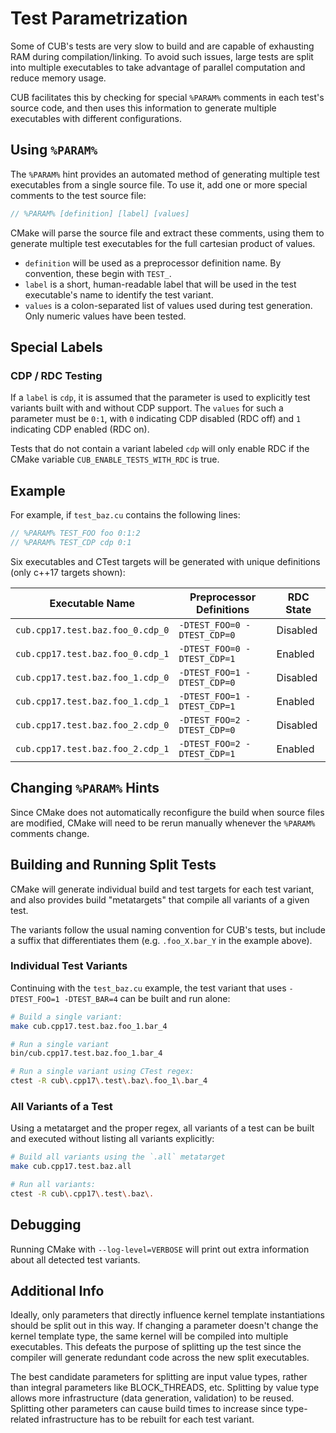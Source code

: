 # Test Parametrization

Some of CUB's tests are very slow to build and are capable of exhausting RAM
during compilation/linking. To avoid such issues, large tests are split into
multiple executables to take advantage of parallel computation and reduce memory
usage.

CUB facilitates this by checking for special `%PARAM%` comments in each test's
source code, and then uses this information to generate multiple executables
with different configurations.

## Using `%PARAM%`

The `%PARAM%` hint provides an automated method of generating multiple test
executables from a single source file. To use it, add one or more special
comments to the test source file:

```cpp
// %PARAM% [definition] [label] [values]
```

CMake will parse the source file and extract these comments, using them to
generate multiple test executables for the full cartesian product of values.

- `definition` will be used as a preprocessor definition name. By convention,
  these begin with `TEST_`.
- `label` is a short, human-readable label that will be used in the test
  executable's name to identify the test variant.
- `values` is a colon-separated list of values used during test generation. Only
  numeric values have been tested.

## Special Labels

### CDP / RDC Testing

If a `label` is `cdp`, it is assumed that the parameter is used to explicitly
test variants built with and without CDP support. The `values` for such a
parameter must be `0:1`, with `0` indicating CDP disabled (RDC off) and `1`
indicating CDP enabled (RDC on).

Tests that do not contain a variant labeled `cdp` will only enable RDC if
the CMake variable `CUB_ENABLE_TESTS_WITH_RDC` is true.

## Example

For example, if `test_baz.cu` contains the following lines:

```cpp
// %PARAM% TEST_FOO foo 0:1:2
// %PARAM% TEST_CDP cdp 0:1
```

Six executables and CTest targets will be generated with unique definitions
(only c++17 targets shown):

| Executable Name                  | Preprocessor Definitions    | RDC State |
|----------------------------------|-----------------------------|-----------|
| `cub.cpp17.test.baz.foo_0.cdp_0` | `-DTEST_FOO=0 -DTEST_CDP=0` | Disabled  |
| `cub.cpp17.test.baz.foo_0.cdp_1` | `-DTEST_FOO=0 -DTEST_CDP=1` | Enabled   |
| `cub.cpp17.test.baz.foo_1.cdp_0` | `-DTEST_FOO=1 -DTEST_CDP=0` | Disabled  |
| `cub.cpp17.test.baz.foo_1.cdp_1` | `-DTEST_FOO=1 -DTEST_CDP=1` | Enabled   |
| `cub.cpp17.test.baz.foo_2.cdp_0` | `-DTEST_FOO=2 -DTEST_CDP=0` | Disabled  |
| `cub.cpp17.test.baz.foo_2.cdp_1` | `-DTEST_FOO=2 -DTEST_CDP=1` | Enabled   |

## Changing `%PARAM%` Hints

Since CMake does not automatically reconfigure the build when source files are
modified, CMake will need to be rerun manually whenever the `%PARAM%` comments
change.

## Building and Running Split Tests

CMake will generate individual build and test targets for each test variant, and
also provides build "metatargets" that compile all variants of a given test.

The variants follow the usual naming convention for CUB's tests, but include a
suffix that differentiates them (e.g. `.foo_X.bar_Y` in the example above).

### Individual Test Variants

Continuing with the `test_baz.cu` example, the test variant that uses
`-DTEST_FOO=1 -DTEST_BAR=4` can be built and run alone:

```bash
# Build a single variant:
make cub.cpp17.test.baz.foo_1.bar_4

# Run a single variant
bin/cub.cpp17.test.baz.foo_1.bar_4

# Run a single variant using CTest regex:
ctest -R cub\.cpp17\.test\.baz\.foo_1\.bar_4
```

### All Variants of a Test

Using a metatarget and the proper regex, all variants of a test can be built and
executed without listing all variants explicitly:

```bash
# Build all variants using the `.all` metatarget
make cub.cpp17.test.baz.all

# Run all variants:
ctest -R cub\.cpp17\.test\.baz\.
```

## Debugging

Running CMake with `--log-level=VERBOSE` will print out extra information about
all detected test variants.

## Additional Info

Ideally, only parameters that directly influence kernel template instantiations
should be split out in this way. If changing a parameter doesn't change the
kernel template type, the same kernel will be compiled into multiple
executables. This defeats the purpose of splitting up the test since the
compiler will generate redundant code across the new split executables.

The best candidate parameters for splitting are input value types, rather than
integral parameters like BLOCK_THREADS, etc. Splitting by value type allows more
infrastructure (data generation, validation) to be reused. Splitting other
parameters can cause build times to increase since type-related infrastructure
has to be rebuilt for each test variant.
